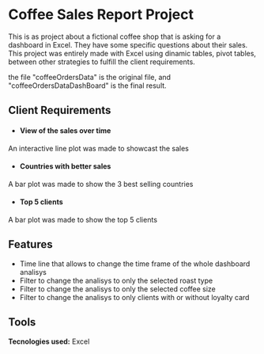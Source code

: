 
# Coffee Sales Report Project

This is as project about a fictional coffee shop that is asking for a dashboard in Excel. They have some specific questions about their sales. This project was entirely made with Excel using dinamic tables, pivot tables, between other strategies to fulfill the client requirements.

the file "coffeeOrdersData" is the original file, and "coffeeOrdersDataDashBoard" is the final result.


## Client Requirements

- #### View of the sales over time

An interactive line plot was made to showcast the sales

- #### Countries with better sales

A bar plot was made to show the 3 best selling countries

- #### Top 5 clients

A bar plot was made to show the top 5 clients


## Features

- Time line that allows to change the time frame of the whole dashboard analisys 
- Filter to change the analisys to only the selected roast type
- Filter to change the analisys to only the selected coffee size
- Filter to change the analisys to only clients with or without loyalty card

## Tools

**Tecnologies used:** Excel


